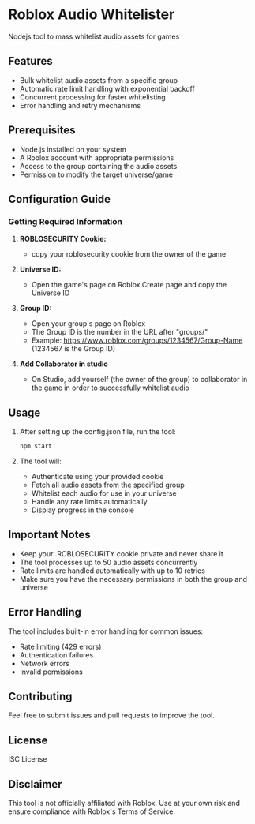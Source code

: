 # Roblox Audio Whitelister

Nodejs tool to mass whitelist audio assets for games

## Features

- Bulk whitelist audio assets from a specific group
- Automatic rate limit handling with exponential backoff
- Concurrent processing for faster whitelisting
- Error handling and retry mechanisms

## Prerequisites

- Node.js installed on your system
- A Roblox account with appropriate permissions
- Access to the group containing the audio assets
- Permission to modify the target universe/game

## Configuration Guide

### Getting Required Information

1. **ROBLOSECURITY Cookie:**
   - copy your roblosecurity cookie from the owner of the game

2. **Universe ID:**
   - Open the game's page on Roblox Create page and copy the Universe ID

3. **Group ID:**
   - Open your group's page on Roblox
   - The Group ID is the number in the URL after "groups/"
   - Example: https://www.roblox.com/groups/1234567/Group-Name (1234567 is the Group ID)

4. **Add Collaborator in studio**
   - On Studio, add yourself (the owner of the group) to collaborator in the game in order to successfully whitelist audio

## Usage

1. After setting up the config.json file, run the tool:
   ```bash
   npm start
   ```

2. The tool will:
   - Authenticate using your provided cookie
   - Fetch all audio assets from the specified group
   - Whitelist each audio for use in your universe
   - Handle any rate limits automatically
   - Display progress in the console

## Important Notes

- Keep your .ROBLOSECURITY cookie private and never share it
- The tool processes up to 50 audio assets concurrently
- Rate limits are handled automatically with up to 10 retries
- Make sure you have the necessary permissions in both the group and universe

## Error Handling

The tool includes built-in error handling for common issues:
- Rate limiting (429 errors)
- Authentication failures
- Network errors
- Invalid permissions

## Contributing

Feel free to submit issues and pull requests to improve the tool.

## License

ISC License

## Disclaimer

This tool is not officially affiliated with Roblox. Use at your own risk and ensure compliance with Roblox's Terms of Service.